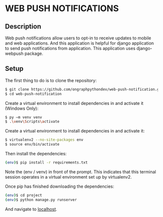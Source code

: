 # WEB PUSH NOTIFICATIONS

## Description

Web push notifications allow users to opt-in to receive updates to mobile and web applications. And this application is helpful for django application to send push notifications from application. This application uses django-webpush package.

## Setup

The first thing to do is to clone the repository:

```bash
$ git clone https://github.com/ongraphpythondev/web-push-notification.git
$ cd web-push-notification
```

Create a virtual environment to install dependencies in and activate it (Windows Only):

```bash
$ py –m venv venv
$ .\venv\Scripts\activate
```

Create a virtual environment to install dependencies in and activate it:

```bash
$ virtualenv2 --no-site-packages env
$ source env/bin/activate
```

Then install the dependencies:

```bash
(env)$ pip install -r requirements.txt
```

Note the (env / venv) in front of the prompt. This indicates that this terminal session operates in a virtual environment set up by virtualenv2.

Once pip has finished downloading the dependencies:

```bash
(env)$ cd project
(env)$ python manage.py runserver
```

And navigate to [localhost](http://127.0.0.1:8000).
